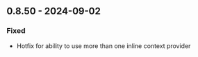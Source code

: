 ## 0.8.50 - 2024-09-02

### Fixed

- Hotfix for ability to use more than one inline context provider
